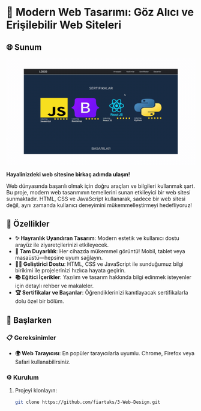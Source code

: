 # 🌟 Modern Web Tasarımı: Göz Alıcı ve Erişilebilir Web Siteleri

## 🌐 Sunum

![](webdesign.gif)

**Hayalinizdeki web sitesine birkaç adımda ulaşın!**

Web dünyasında başarılı olmak için doğru araçları ve bilgileri kullanmak şart. Bu proje, modern web tasarımının temellerini sunan etkileyici bir web sitesi sunmaktadır. HTML, CSS ve JavaScript kullanarak, sadece bir web sitesi değil, aynı zamanda kullanıcı deneyimini mükemmelleştirmeyi hedefliyoruz!

## 🚀 Özellikler

- **✨ Hayranlık Uyandıran Tasarım**: Modern estetik ve kullanıcı dostu arayüz ile ziyaretçilerinizi etkileyecek.
- **📱 Tam Duyarlılık**: Her cihazda mükemmel görüntü! Mobil, tablet veya masaüstü—hepsine uyum sağlayın.
- **👨‍💻 Geliştirici Dostu**: HTML, CSS ve JavaScript ile sunduğumuz bilgi birikimi ile projelerinizi hızlıca hayata geçirin.
- **📚 Eğitici İçerikler**: Yazılım ve tasarım hakkında bilgi edinmek isteyenler için detaylı rehber ve makaleler.
- **🏆 Sertifikalar ve Başarılar**: Öğrendiklerinizi kanıtlayacak sertifikalarla dolu özel bir bölüm.

## 🏁 Başlarken

### 📋 Gereksinimler

- **🌍 Web Tarayıcısı**: En popüler tarayıcılarla uyumlu. Chrome, Firefox veya Safari kullanabilirsiniz.

### ⚙️ Kurulum

1. Projeyi klonlayın:
   ```bash
   git clone https://github.com/fiartaks/3-Web-Design.git

